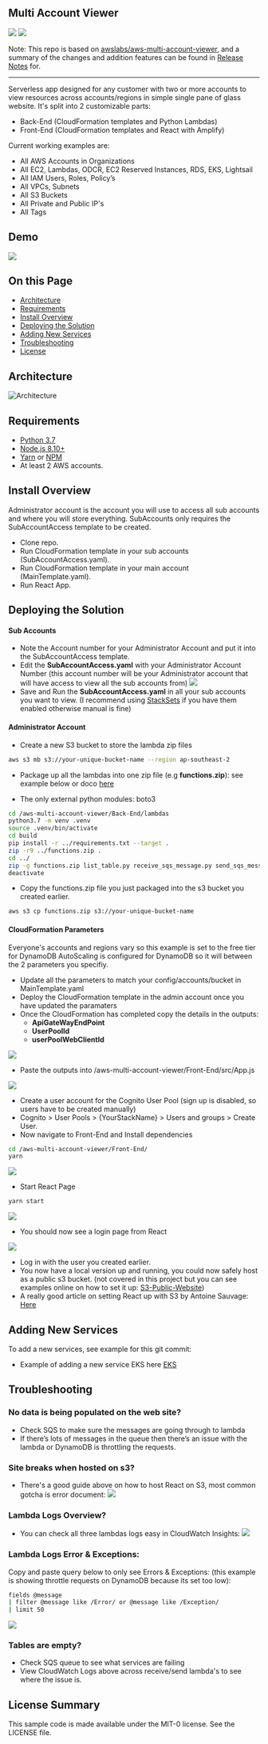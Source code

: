 ## Multi Account Viewer

![](https://github.com/kyhau/aws-multi-account-viewer/workflows/Front-End%20Build/badge.svg)
![](https://github.com/kyhau/aws-multi-account-viewer/workflows/Back-End%20Build/badge.svg)

Note: This repo is based on [awslabs/aws-multi-account-viewer](https://github.com/awslabs/aws-multi-account-viewer),
and a summary of the changes and addition features can be found in [Release Notes](ReleaseNotes.md) for.

---
Serverless app designed for any customer with two or more accounts to view resources across accounts/regions in simple single pane of glass website. It's split into 2 customizable parts:

- Back-End (CloudFormation templates and Python Lambdas)
- Front-End (CloudFormation templates and React with Amplify)

Current working examples are:

- All AWS Accounts in Organizations
- All EC2, Lambdas, ODCR, EC2 Reserved Instances, RDS, EKS, Lightsail
- All IAM Users, Roles, Policy’s
- All VPCs, Subnets
- All S3 Buckets
- All Private and Public IP's
- All Tags

## Demo

<img src="images/demo.gif"></a>

## On this Page
- [Architecture](#architecture)
- [Requirements](#Requirements)
- [Install Overview](#install-overview) 
- [Deploying the Solution](#deploying-the-solution)
- [Adding New Services](#adding-new-services)
- [Troubleshooting](#Troubleshooting)
- [License](#license)

## Architecture

![Architecture](images/AWS-Multi-Account-Overview.png)

## Requirements

- [Python 3.7](https://www.python.org/downloads/)
- [Node.js 8.10+](https://nodejs.org/en/)
- [Yarn](https://yarnpkg.com/en/) or [NPM](https://www.npmjs.com/)
- At least 2 AWS accounts.

## Install Overview

Administrator account is the account you will use to access all sub accounts and where you will store everything.
SubAccounts only requires the SubAccountAccess template to be created.

- Clone repo.
- Run CloudFormation template in your sub accounts (SubAccountAccess.yaml).
- Run CloudFormation template in your main account (MainTemplate.yaml).
- Run React App.

## Deploying the Solution

#### Sub Accounts

- Note the Account number for your Administrator Account and put it into the SubAccountAccess template.
- Edit the __SubAccountAccess.yaml__ with your Administrator Account Number (this account number will be your Administrator account that will have access to view all the sub accounts from)
![](images/sub-account.png)
- Save and Run the __SubAccountAccess.yaml__ in all your sub accounts you want to view. (I recommend using [StackSets](https://docs.aws.amazon.com/AWSCloudFormation/latest/UserGuide/what-is-cfnstacksets.html) if you have them enabled otherwise manual is fine)

#### Administrator Account

- Create a new S3 bucket to store the lambda zip files

```bash
aws s3 mb s3://your-unique-bucket-name --region ap-southeast-2
```
- Package up all the lambdas into one zip file (e.g __functions.zip__): see example below or doco [here](https://docs.aws.amazon.com/lambda/latest/dg/lambda-python-how-to-create-deployment-package.html) 

- The only external python modules: boto3

```bash
cd /aws-multi-account-viewer/Back-End/lambdas
python3.7 -m venv .venv
source .venv/bin/activate
cd build
pip install -r ../requirements.txt --target .
zip -r9 ../functions.zip .
cd ../
zip -g functions.zip list_table.py receive_sqs_message.py send_sqs_message.py
deactivate
```

- Copy the functions.zip file you just packaged into the s3 bucket you created earlier.

```bash
aws s3 cp functions.zip s3://your-unique-bucket-name
```

#### CloudFormation Parameters

Everyone's accounts and regions vary so this example is set to the free tier for DynamoDB
AutoScaling is configured for DynamoDB so it will between the 2 parameters you specifiy.

- Update all the parameters to match your config/accounts/bucket in MainTemplate.yaml
- Deploy the CloudFormation template in the admin account once you have updated the paramaters
- Once the CloudFormation has completed copy the details in the outputs:
    - __ApiGateWayEndPoint__
    - __UserPoolId__
    - __userPoolWebClientId__

![](images/cloudformation-outputs.png)

- Paste the outputs into /aws-multi-account-viewer/Front-End/src/App.js

![](images/cognito.png)

- Create a user account for the Cognito User Pool (sign up is disabled, so users have to be created manually)
- Cognito > User Pools > {YourStackName} > Users and groups > Create User.
- Now navigate to Front-End and Install dependencies

```bash
cd /aws-multi-account-viewer/Front-End/
yarn
```
![](images/yarn-2.png)

- Start React Page

```bash
yarn start
```
![](images/yarn.png)

- You should now see a login page from React

![](images/login-complete.png)

- Log in with the user you created earlier.
- You now have a local version up and running, you could now safely host as a public s3 bucket. 
(not covered in this project but you can see examples online on how to set it up: [S3-Public-Website](https://docs.aws.amazon.com/AmazonS3/latest/dev/HostingWebsiteOnS3Setup.html))
- A really good article on setting React up with S3 by Antoine Sauvage: [Here](https://medium.com/ovrsea/deploy-automatically-a-react-app-on-amazon-s3-iam-within-minutes-da6cb0096d55)


## Adding New Services

To add a new services, see example for this git commit:

- Example of adding a new service EKS here [EKS](https://github.com/awslabs/aws-multi-account-viewer/pull/10/files)


## Troubleshooting

### No data is being populated on the web site?

- Check SQS to make sure the messages are going through to lambda
- If there’s lots of messages in the queue then there’s an issue with the lambda or DynamoDB is throttling the requests.

### Site breaks when hosted on s3?

- There's a good guide above on how to host React on S3, most common gotcha is error document:
![](images/s3-sample.png)

### Lambda Logs Overview?

- You can check all three lambdas logs easy in CloudWatch Insights:
![](images/sample-insights.png)

### Lambda Logs Error & Exceptions:

Copy and paste query below to only see Errors & Exceptions:
(this example is showing throttle requests on DynamoDB because its set too low):

```bash
fields @message 
| filter @message like /Error/ or @message like /Exception/
| limit 50
```
![](images/sample-exception.png)

### Tables are empty?
- Check SQS queue to see what services are failing
- View CloudWatch Logs above across receive/send lambda's to see where the issue is.

## License Summary

This sample code is made available under the MIT-0 license. See the LICENSE file.